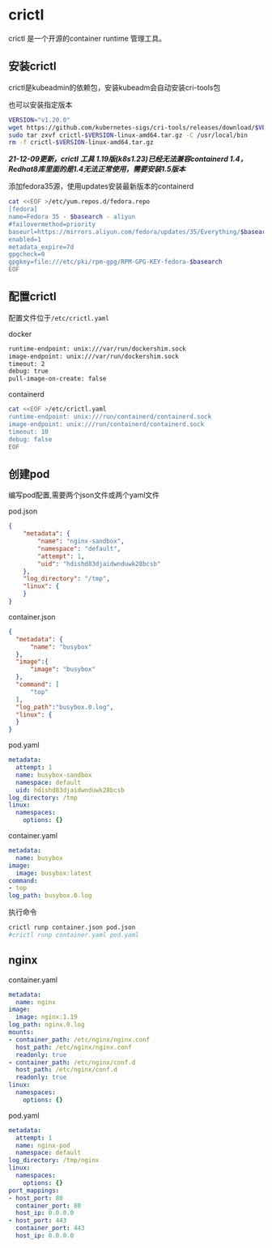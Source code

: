 # crictl
crictl 是一个开源的container runtime 管理工具。

## 安装crictl

crictl是kubeadmin的依赖包，安装kubeadm会自动安装cri-tools包

也可以安装指定版本

```bash
VERSION="v1.20.0"
wget https://github.com/kubernetes-sigs/cri-tools/releases/download/$VERSION/crictl-$VERSION-linux-amd64.tar.gz
sudo tar zxvf crictl-$VERSION-linux-amd64.tar.gz -C /usr/local/bin
rm -f crictl-$VERSION-linux-amd64.tar.gz
```

***21-12-09更新，crictl 工具 1.19版(k8s1.23)已经无法兼容containerd 1.4，Redhat8库里面的是1.4无法正常使用，需要安装1.5版本***

添加fedora35源，使用updates安装最新版本的containerd

```bash
cat <<EOF >/etc/yum.repos.d/fedora.repo
[fedora]
name=Fedora 35 - $basearch - aliyun
#failovermethod=priority
baseurl=https://mirrors.aliyun.com/fedora/updates/35/Everything/$basearch
enabled=1
metadata_expire=7d
gpgcheck=0
gpgkey=file:///etc/pki/rpm-gpg/RPM-GPG-KEY-fedora-$basearch
EOF
```

## 配置crictl

配置文件位于`/etc/crictl.yaml`

docker

```bash
runtime-endpoint: unix:///var/run/dockershim.sock
image-endpoint: unix:///var/run/dockershim.sock
timeout: 2
debug: true
pull-image-on-create: false
```

containerd

```bash
cat <<EOF >/etc/crictl.yaml
runtime-endpoint: unix:///run/containerd/containerd.sock
image-endpoint: unix:///run/containerd/containerd.sock
timeout: 10
debug: false
EOF
```

## 创建pod

编写pod配置,需要两个json文件或两个yaml文件

pod.json

```json
{
    "metadata": {
        "name": "nginx-sandbox",
        "namespace": "default",
        "attempt": 1,
        "uid": "hdishd83djaidwnduwk28bcsb"
    },
    "log_directory": "/tmp",
    "linux": {
    }
}
```

container.json

```json
{
  "metadata": {
      "name": "busybox"
  },
  "image":{
      "image": "busybox"
  },
  "command": [
      "top"
  ],
  "log_path":"busybox.0.log",
  "linux": {
  }
}
```
pod.yaml

```yaml
metadata:
  attempt: 1
  name: busybox-sandbox
  namespace: default
  uid: hdishd83djaidwnduwk28bcsb
log_directory: /tmp
linux:
  namespaces:
    options: {}
```

container.yaml

```yaml
metadata:
  name: busybox
image:
  image: busybox:latest
command:
- top
log_path: busybox.0.log
```

执行命令

```bash
crictl runp container.json pod.json
#crictl runp container.yaml pod.yaml
```

## nginx

container.yaml

```yaml
metadata:
  name: nginx
image:
  image: nginx:1.19
log_path: nginx.0.log
mounts:
- container_path: /etc/nginx/nginx.conf
  host_path: /etc/nginx/nginx.conf
  readonly: true
- container_path: /etc/nginx/conf.d
  host_path: /etc/nginx/conf.d
  readonly: true
linux:
  namespaces:
    options: {}
```

pod.yaml

```yaml
metadata:
  attempt: 1
  name: nginx-pod
  namespace: default
log_directory: /tmp/nginx
linux:
  namespaces:
    options: {}
port_mappings:
- host_port: 80
  container_port: 80
  host_ip: 0.0.0.0
- host_port: 443
  container_port: 443
  host_ip: 0.0.0.0
```
